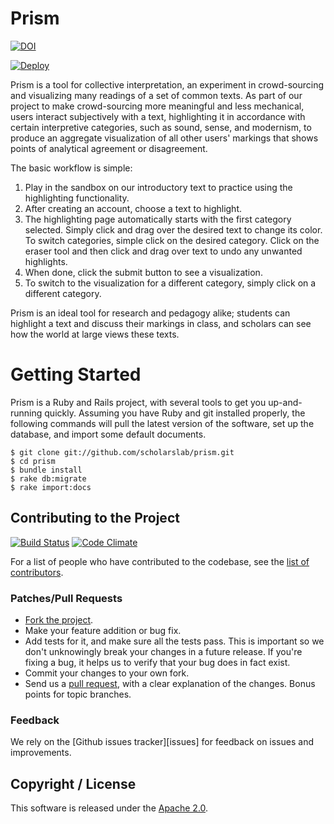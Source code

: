 # Prism

[![DOI](https://zenodo.org/badge/5103/scholarslab/prism.png)](http://dx.doi.org/10.5281/zenodo.10869)

[![Deploy](https://www.herokucdn.com/deploy/button.png)](https://heroku.com/deploy)

Prism is a tool for collective interpretation, an experiment in crowd-sourcing and visualizing many readings of  a set of common texts.  As part of our project to make crowd-sourcing more meaningful and less mechanical, users interact subjectively with a text, highlighting it in accordance with certain interpretive categories, such as sound, sense, and modernism, to produce an aggregate visualization of all other users' markings that shows points of analytical agreement or disagreement.   

The basic workflow is simple:

1. Play in the sandbox on our introductory text to practice using the highlighting functionality.
2. After creating an account, choose a text to highlight.
3. The highlighting page automatically starts with the first category selected.  Simply click and drag over the desired text to change its color. To switch categories, simple click on the desired category.  Click on the eraser tool and then click and drag over text to undo any unwanted highlights.
4. When done, click the submit button to see a visualization.
5. To switch to the visualization for a different category, simply click on a different category.

Prism is an ideal tool for research and pedagogy alike; students can highlight a text and discuss their markings in class, and scholars can see how the world at large views these texts.

# Getting Started

Prism is a Ruby and Rails project, with several tools to get you
up-and-running quickly. Assuming you have Ruby and git installed
properly, the following commands will pull the latest version of the
software, set up the database, and import some default documents.

```
$ git clone git://github.com/scholarslab/prism.git
$ cd prism
$ bundle install
$ rake db:migrate
$ rake import:docs
```

## Contributing to the Project

[![Build Status](https://secure.travis-ci.org/scholarslab/prism.png)](http://travis-ci.org/scholarslab/prism?branch=master,production)
[![Code Climate](https://codeclimate.com/github/scholarslab/prism.png)](https://codeclimate.com/github/scholarslab/prism)

For a list of people who have contributed to the codebase, see the 
[list of contributors][contributors].

[contributors]: https://github.com/scholarslab/prism/graphs/contributors

### Patches/Pull Requests
 
* [Fork the project][fork].
* Make your feature addition or bug fix.
* Add tests for it, and make sure all the tests pass. This is important so we don't unknowingly break your changes in a future release. If you're fixing a bug, it helps us to verify that your bug does in fact exist. 
* Commit your changes to your own fork.
* Send us a [pull request][pull], with a clear explanation of the
changes. Bonus points for topic branches.


### Feedback
We rely on the [Github issues tracker][issues] for feedback on issues
and improvements.

## Copyright / License
This software is released under the [Apache 2.0][license]. 

[fork]: http://help.github.com/fork-a-repo/
[pull]: http://help.github.com/send-pull-requests/
[license]: LICENSE "LICENSE"
